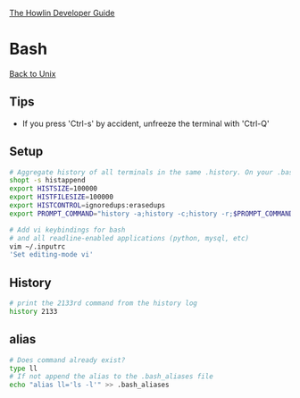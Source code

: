 


[The Howlin Developer Guide](../home.md)



# Bash

[Back to Unix](./intro.md)



## Tips

 * If you press 'Ctrl-s' by accident, unfreeze the terminal with 'Ctrl-Q'



## Setup

```bash
# Aggregate history of all terminals in the same .history. On your .bashrc
shopt -s histappend
export HISTSIZE=100000
export HISTFILESIZE=100000
export HISTCONTROL=ignoredups:erasedups
export PROMPT_COMMAND="history -a;history -c;history -r;$PROMPT_COMMAND"

# Add vi keybindings for bash 
# and all readline-enabled applications (python, mysql, etc)
vim ~/.inputrc
'Set editing-mode vi'
```



## History

```bash
# print the 2133rd command from the history log
history 2133 
```



## alias

```bash
# Does command already exist?
type ll
# If not append the alias to the .bash_aliases file
echo "alias ll='ls -l'" >> .bash_aliases
```
